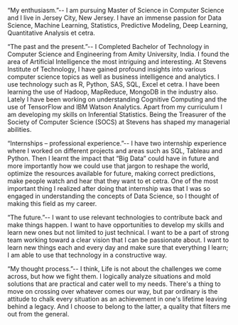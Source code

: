 “My enthusiasm.”--
I am pursuing Master of Science in Computer Science and I live in Jersey City, New
Jersey. I have an immense passion for Data Science, Machine Learning, Statistics,
Predictive Modeling, Deep Learning, Quantitative Analysis et cetra.

“The past and the present.”--
I Completed Bachelor of Technology in Computer Science and Engineering from Amity
University, India. I found the area of Artificial Intelligence the most intriguing and
interesting. At Stevens Institute of Technology, I have gained profound insights into
various computer science topics as well as business intelligence and analytics. I use
technology such as R, Python, SAS, SQL, Excel et cetra. I have been learning the use
of Hadoop, MapReduce, MongoDB in the industry also. Lately I have been working on
understanding Cognitive Computing and the use of TensorFlow and IBM Watson Analytics.
Apart from my curriculum I am developing my skills on Inferential Statistics. Being
the Treasurer of the Society of Computer Science (SOCS) at Stevens has shaped my
managerial abilities.

“Internships – professional experience.”--
I have two internship experience where I worked on different projects and areas such
as SQL, Tableau and Python. Then I learnt the impact that “Big Data” could have in
future and more importantly how we could use that jargon to reshape the world,
optimize the resources available for future, making correct predictions, make people
watch and hear that they want to et cetra. One of the most important thing I realized
after doing that internship was that I was so engaged in understanding the concepts of
Data Science, so I thought of making this field as my career.

“The future.”--
I want to use relevant technologies to contribute back and make things happen. I want
to have opportunities to develop my skills and learn new ones but not limited to just
technical. I want to be a part of strong team working toward a clear vision that I can
be passionate about. I want to learn new things each and every day and make sure that
everything I learn; I am able to use that technology in a constructive way.

“My thought process.”--
I think, Life is not about the challenges we come across, but how we fight them. I
logically analyze situations and mold solutions that are practical and cater well to
my needs. There's a thing to move on crossing over whatever comes our way, but par
ordinary is the attitude to chalk every situation as an achievement in one's lifetime
leaving behind a legacy. And I choose to belong to the latter, a quality that filters
me out from the general.
